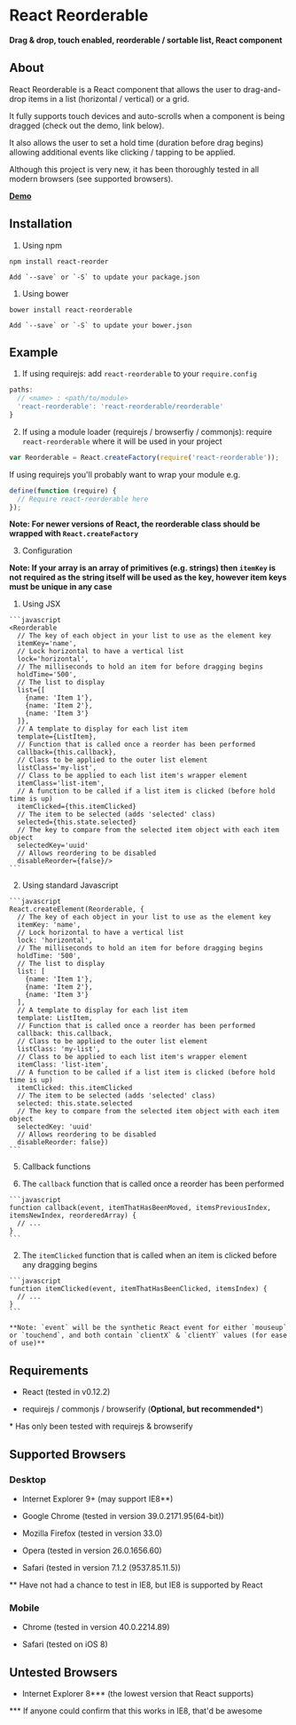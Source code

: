 # React Reorderable

__Drag & drop, touch enabled, reorderable / sortable list, React component__

## About

React Reorderable is a React component that allows the user to drag-and-drop items in a list (horizontal / vertical) or a grid.

It fully supports touch devices and auto-scrolls when a component is being dragged (check out the demo, link below).

It also allows the user to set a hold time (duration before drag begins) allowing additional events like clicking / tapping to be applied.

Although this project is very new, it has been thoroughly tested in all modern browsers (see supported browsers).

__[Demo](http://jakesidsmith.github.io/react-reorderable/)__

## Installation

1. Using npm
  ```
  npm install react-reorder
  ```
    Add `--save` or `-S` to update your package.json

1. Using bower
  ```
  bower install react-reorderable
  ```
    Add `--save` or `-S` to update your bower.json

## Example

1. If using requirejs: add `react-reorderable` to your `require.config`

  ```javascript
  paths:
    // <name> : <path/to/module>
    'react-reorderable': 'react-reorderable/reorderable'
  }
  ```

2. If using a module loader (requirejs / browserfiy / commonjs): require `react-reorderable` where it will be used in your project

  ```javascript
  var Reorderable = React.createFactory(require('react-reorderable'));
  ```

  If using requirejs you'll probably want to wrap your module e.g.

  ```javascript
  define(function (require) {
    // Require react-reorderable here
  });
  ```

  **Note: For newer versions of React, the reorderable class should be wrapped with `React.createFactory`**

3. Configuration

  **Note: If your array is an array of primitives (e.g. strings) then `itemKey` is not required as the string itself will be used as the key, however item keys must be unique in any case**

  1. Using JSX

    ```javascript
    <Reorderable
      // The key of each object in your list to use as the element key
      itemKey='name',
      // Lock horizontal to have a vertical list
      lock='horizontal',
      // The milliseconds to hold an item for before dragging begins
      holdTime='500',
      // The list to display
      list={[
        {name: 'Item 1'},
        {name: 'Item 2'},
        {name: 'Item 3'}
      ]},
      // A template to display for each list item
      template={ListItem},
      // Function that is called once a reorder has been performed
      callback={this.callback},
      // Class to be applied to the outer list element
      listClass='my-list',
      // Class to be applied to each list item's wrapper element
      itemClass='list-item',
      // A function to be called if a list item is clicked (before hold time is up)
      itemClicked={this.itemClicked}
      // The item to be selected (adds 'selected' class)
      selected={this.state.selected}
      // The key to compare from the selected item object with each item object
      selectedKey='uuid'
      // Allows reordering to be disabled
      disableReorder={false}/>
    ```

  2. Using standard Javascript

    ```javascript
    React.createElement(Reorderable, {
      // The key of each object in your list to use as the element key
      itemKey: 'name',
      // Lock horizontal to have a vertical list
      lock: 'horizontal',
      // The milliseconds to hold an item for before dragging begins
      holdTime: '500',
      // The list to display
      list: [
        {name: 'Item 1'},
        {name: 'Item 2'},
        {name: 'Item 3'}
      ],
      // A template to display for each list item
      template: ListItem,
      // Function that is called once a reorder has been performed
      callback: this.callback,
      // Class to be applied to the outer list element
      listClass: 'my-list',
      // Class to be applied to each list item's wrapper element
      itemClass: 'list-item',
      // A function to be called if a list item is clicked (before hold time is up)
      itemClicked: this.itemClicked
      // The item to be selected (adds 'selected' class)
      selected: this.state.selected
      // The key to compare from the selected item object with each item object
      selectedKey: 'uuid'
      // Allows reordering to be disabled
      disableReorder: false})
    ```

5. Callback functions

  1. The `callback` function that is called once a reorder has been performed

    ```javascript
    function callback(event, itemThatHasBeenMoved, itemsPreviousIndex, itemsNewIndex, reorderedArray) {
      // ...
    }
    ```

  2. The `itemClicked` function that is called when an item is clicked before any dragging begins

    ```javascript
    function itemClicked(event, itemThatHasBeenClicked, itemsIndex) {
      // ...
    }
    ```

    **Note: `event` will be the synthetic React event for either `mouseup` or `touchend`, and both contain `clientX` & `clientY` values (for ease of use)**

## Requirements

* React (tested in v0.12.2)

* requirejs / commonjs / browserify (__Optional, but recommended*__)

\* Has only been tested with requirejs & browserify

## Supported Browsers

### Desktop

* Internet Explorer 9+ (may support IE8**)

* Google Chrome (tested in version 39.0.2171.95(64-bit))

* Mozilla Firefox (tested in version 33.0)

* Opera (tested in version 26.0.1656.60)

* Safari (tested in version 7.1.2 (9537.85.11.5))

\** Have not had a chance to test in IE8, but IE8 is supported by React


### Mobile

* Chrome (tested in version 40.0.2214.89)

* Safari (tested on iOS 8)

## Untested Browsers

* Internet Explorer 8*** (the lowest version that React supports)

\*** If anyone could confirm that this works in IE8, that'd be awesome

